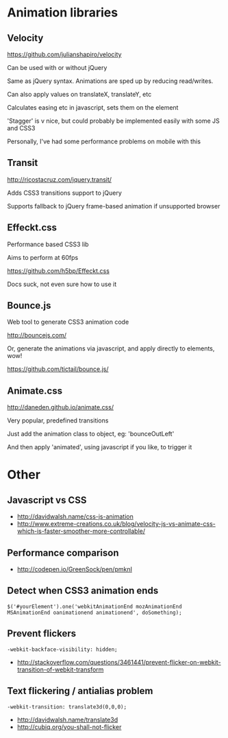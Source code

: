 Animation libraries
===================

Velocity
--------

https://github.com/julianshapiro/velocity

Can be used with or without jQuery

Same as jQuery syntax. Animations are sped up by reducing read/writes.

Can also apply values on translateX, translateY, etc

Calculates easing etc in javascript, sets them on the element

'Stagger' is v nice, but could probably be implemented easily with some JS and CSS3

Personally, I've had some performance problems on mobile with this

Transit
-------

http://ricostacruz.com/jquery.transit/

Adds CSS3 transitions support to jQuery

Supports fallback to jQuery frame-based animation if unsupported browser

Effeckt.css
-----------

Performance based CSS3 lib

Aims to perform at 60fps

https://github.com/h5bp/Effeckt.css

Docs suck, not even sure how to use it

Bounce.js
---------

Web tool to generate CSS3 animation code

http://bouncejs.com/

Or, generate the animations via javascript, and apply directly to elements, wow!

https://github.com/tictail/bounce.js/

Animate.css
-----------

http://daneden.github.io/animate.css/

Very popular, predefined transitions

Just add the animation class to object, eg: 'bounceOutLeft'

And then apply 'animated', using javascript if you like, to trigger it

Other
=====

Javascript vs CSS
-----------------

- http://davidwalsh.name/css-js-animation
- http://www.extreme-creations.co.uk/blog/velocity-js-vs-animate-css-which-is-faster-smoother-more-controllable/

Performance comparison
----------------------

- http://codepen.io/GreenSock/pen/pmknI

Detect when CSS3 animation ends
-------------------------------

```
$('#yourElement').one('webkitAnimationEnd mozAnimationEnd MSAnimationEnd oanimationend animationend', doSomething);
```

Prevent flickers
----------------

```
-webkit-backface-visibility: hidden;
```

- http://stackoverflow.com/questions/3461441/prevent-flicker-on-webkit-transition-of-webkit-transform

Text flickering / antialias problem
-----------------------------------

```
-webkit-transition: translate3d(0,0,0);
```

- http://davidwalsh.name/translate3d
- http://cubiq.org/you-shall-not-flicker

